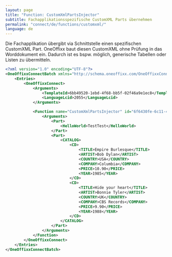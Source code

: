 ```yaml
---
layout: page
title: "Function: CustomXmlPartsInjector"
subtitle: Fachapplikationsspezifische CustomXML Parts übernehmen
permalink: "connect/de/functions/customxml/"
language: de
---
```


Die Fachapplikation übergibt via Schnittstelle einen spezifischen CustomXML Part. OneOffixx baut diesen CustomXML ohne Prüfung in das Worddokument ein.
Dadurch ist es bspw. möglich, generische Tabellen oder Listen zu übermitteln.

```xml
<?xml version="1.0" encoding="UTF-8"?>
<OneOffixxConnectBatch xmlns="http://schema.oneoffixx.com/OneOffixxConnectBatch/1" xmlns:xsi="http://www.w3.org/2001/XMLSchema-instance">
	<Entries>
		<OneOffixxConnect>
			<Arguments>
				<TemplateId>6bb49520-1ebd-4f68-bb5f-02f46a9e1ec8</TemplateId>
				<LanguageLcid>2055</LanguageLcid>
			</Arguments>

			<Function name="CustomXmlPartsInjector" id="6f6430fe-6c11-41de-9f29-c29fef4de861">
				<Arguments>
					<Part>
						<HelloWorld>TestTest</HelloWorld>
					</Part>
					<Part>
						<CATALOG>
							<CD>
								<TITLE>Empire Burlesque</TITLE>
								<ARTIST>Bob Dylan</ARTIST>
								<COUNTRY>USA</COUNTRY>
								<COMPANY>Columbia</COMPANY>
								<PRICE>10.90</PRICE>
								<YEAR>1985</YEAR>
							</CD>
							<CD>
								<TITLE>Hide your heart</TITLE>
								<ARTIST>Bonnie Tyler</ARTIST>
								<COUNTRY>UK</COUNTRY>
								<COMPANY>CBS Records</COMPANY>
								<PRICE>9.90</PRICE>
								<YEAR>1988</YEAR>
							</CD>
						</CATALOG>
					</Part>
				</Arguments>
			</Function>
		</OneOffixxConnect>
	</Entries>
</OneOffixxConnectBatch>
```
